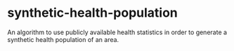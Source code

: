 # synthetic-health-population
An algorithm to use publicly available health statistics in order to generate a synthetic health population of an area.
